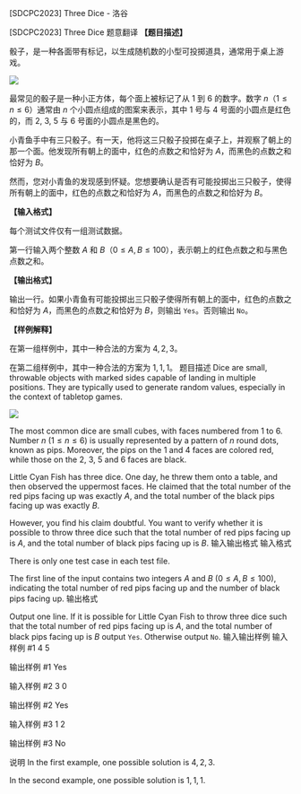 



[SDCPC2023] Three Dice - 洛谷














[SDCPC2023] Three Dice
题意翻译
**【题目描述】**

骰子，是一种各面带有标记，以生成随机数的小型可投掷道具，通常用于桌上游戏。

![](https://cdn.luogu.com.cn/upload/image_hosting/dsezqcgm.png)

最常见的骰子是一种小正方体，每个面上被标记了从 $1$ 到 $6$ 的数字。数字 $n$（$1 \le n \le 6$）通常由 $n$ 个小圆点组成的图案来表示，其中 $1$ 号与 $4$ 号面的小圆点是红色的，而 $2$, $3$, $5$ 与 $6$ 号面的小圆点是黑色的。

小青鱼手中有三只骰子。有一天，他将这三只骰子投掷在桌子上，并观察了朝上的那一个面。他发现所有朝上的面中，红色的点数之和恰好为 $A$，而黑色的点数之和恰好为 $B$。

然而，您对小青鱼的发现感到怀疑。您想要确认是否有可能投掷出三只骰子，使得所有朝上的面中，红色的点数之和恰好为 $A$，而黑色的点数之和恰好为 $B$。

**【输入格式】**

每个测试文件仅有一组测试数据。

第一行输入两个整数 $A$ 和 $B$（$0 \leq A,B \leq 100$），表示朝上的红色点数之和与黑色点数之和。

**【输出格式】**

输出一行。如果小青鱼有可能投掷出三只骰子使得所有朝上的面中，红色的点数之和恰好为 $A$，而黑色的点数之和恰好为 $B$，则输出 `Yes`。否则输出 `No`。

**【样例解释】**

在第一组样例中，其中一种合法的方案为 $4, 2, 3$。

在第二组样例中，其中一种合法的方案为 $1, 1, 1$。
题目描述
Dice are small, throwable objects with marked sides capable of landing in multiple positions. They are typically used to generate random values, especially in the context of tabletop games.

![](https://cdn.luogu.com.cn/upload/image_hosting/dsezqcgm.png)

The most common dice are small cubes, with faces numbered from $1$ to $6$. Number $n$ ($1 \le n \le 6$) is usually represented by a pattern of $n$ round dots, known as pips. Moreover, the pips on the $1$ and $4$ faces are colored red, while those on the $2$, $3$, $5$ and $6$ faces are black.

Little Cyan Fish has three dice. One day, he threw them onto a table, and then observed the uppermost faces. He claimed that the total number of the red pips facing up was exactly $A$, and the total number of the black pips facing up was exactly $B$.

However, you find his claim doubtful. You want to verify whether it is possible to throw three dice such that the total number of red pips facing up is $A$, and the total number of black pips facing up is $B$.
输入输出格式
输入格式

There is only one test case in each test file.

The first line of the input contains two integers $A$ and $B$ ($0 \leq A,B \leq 100$), indicating the total number of red pips facing up and the number of black pips facing up.
输出格式

Output one line. If it is possible for Little Cyan Fish to throw three dice such that the total number of red pips facing up is $A$, and the total number of black pips facing up is $B$ output `Yes`. Otherwise output `No`.
输入输出样例
输入样例 #1
4 5

输出样例 #1
Yes

输入样例 #2
3 0

输出样例 #2
Yes

输入样例 #3
1 2

输出样例 #3
No

说明
In the first example, one possible solution is $4, 2, 3$.

In the second example, one possible solution is $1, 1, 1$.






